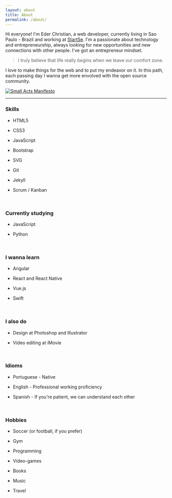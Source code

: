 ```yaml
---
layout: about
title: About
permalink: /about/
---
```


Hi everyone! I'm Eder Christian, a web developer, currently living in Sao Paulo - Brazil and working at <a href="http://startse.com.br" target="_blank">StartSe</a>. I'm a passionate about technology and entrepreneurship, always looking for new opportunities and new connections with other people. I've got an entrepreneur mindset.


> I truly believe that life really begins when we leave our comfort zone.


I love to make things for the web and to put my endeavor on it. In this path, each passing day I wanna get more envolved with the open source community.

<a target="_blank" href="http://smallactsmanifesto.org" title="Small Acts Manifesto"><img src="http://smallactsmanifesto.org/static/images/smallacts-badge-80x15.png" style="border: none;" alt="Small Acts Manifesto" /></a>

---

### Skills

* HTML5

* CSS3

* JavaScript

* Bootstrap

* SVG

* Git

* Jekyll

* Scrum / Kanban

&nbsp;

### Currently studying

* JavaScript

* Python

&nbsp;

### I wanna learn

* Angular

* React and React Native

* Vue.js

* Swift

&nbsp;

### I also do

* Design at Photoshop and Illustrator

* Video editing at iMovie

&nbsp;

### Idioms

* Portuguese - Native

* English - Professional working proficiency

* Spanish - If you're patient, we can understand each other

&nbsp;

### Hobbies

* Soccer (or football, if you prefer)

* Gym

* Programming

* Video-games

* Books

* Music

* Travel
